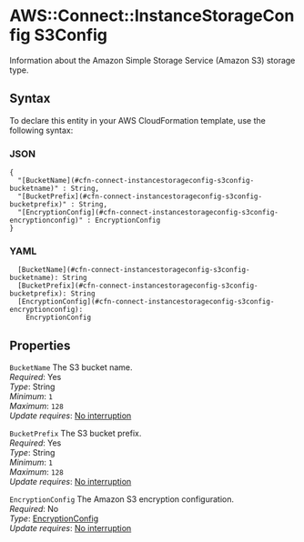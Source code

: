 # AWS::Connect::InstanceStorageConfig S3Config<a name="aws-properties-connect-instancestorageconfig-s3config"></a>

Information about the Amazon Simple Storage Service \(Amazon S3\) storage type\.

## Syntax<a name="aws-properties-connect-instancestorageconfig-s3config-syntax"></a>

To declare this entity in your AWS CloudFormation template, use the following syntax:

### JSON<a name="aws-properties-connect-instancestorageconfig-s3config-syntax.json"></a>

```
{
  "[BucketName](#cfn-connect-instancestorageconfig-s3config-bucketname)" : String,
  "[BucketPrefix](#cfn-connect-instancestorageconfig-s3config-bucketprefix)" : String,
  "[EncryptionConfig](#cfn-connect-instancestorageconfig-s3config-encryptionconfig)" : EncryptionConfig
}
```

### YAML<a name="aws-properties-connect-instancestorageconfig-s3config-syntax.yaml"></a>

```
  [BucketName](#cfn-connect-instancestorageconfig-s3config-bucketname): String
  [BucketPrefix](#cfn-connect-instancestorageconfig-s3config-bucketprefix): String
  [EncryptionConfig](#cfn-connect-instancestorageconfig-s3config-encryptionconfig):
    EncryptionConfig
```

## Properties<a name="aws-properties-connect-instancestorageconfig-s3config-properties"></a>

`BucketName` <a name="cfn-connect-instancestorageconfig-s3config-bucketname"></a>
The S3 bucket name\.  
_Required_: Yes  
_Type_: String  
_Minimum_: `1`  
_Maximum_: `128`  
_Update requires_: [No interruption](https://docs.aws.amazon.com/AWSCloudFormation/latest/UserGuide/using-cfn-updating-stacks-update-behaviors.html#update-no-interrupt)

`BucketPrefix` <a name="cfn-connect-instancestorageconfig-s3config-bucketprefix"></a>
The S3 bucket prefix\.  
_Required_: Yes  
_Type_: String  
_Minimum_: `1`  
_Maximum_: `128`  
_Update requires_: [No interruption](https://docs.aws.amazon.com/AWSCloudFormation/latest/UserGuide/using-cfn-updating-stacks-update-behaviors.html#update-no-interrupt)

`EncryptionConfig` <a name="cfn-connect-instancestorageconfig-s3config-encryptionconfig"></a>
The Amazon S3 encryption configuration\.  
_Required_: No  
_Type_: [EncryptionConfig](aws-properties-connect-instancestorageconfig-encryptionconfig.md)  
_Update requires_: [No interruption](https://docs.aws.amazon.com/AWSCloudFormation/latest/UserGuide/using-cfn-updating-stacks-update-behaviors.html#update-no-interrupt)
